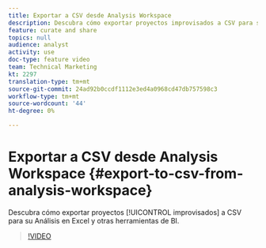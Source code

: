 ```yaml
---
title: Exportar a CSV desde Analysis Workspace
description: Descubra cómo exportar proyectos improvisados a CSV para su Análisis en Excel y otras herramientas de BI.
feature: curate and share
topics: null
audience: analyst
activity: use
doc-type: feature video
team: Technical Marketing
kt: 2297
translation-type: tm+mt
source-git-commit: 24ad92b0ccdf1112e3ed4a0968cd47db757598c3
workflow-type: tm+mt
source-wordcount: '44'
ht-degree: 0%

---
```



# Exportar a CSV desde Analysis Workspace {#export-to-csv-from-analysis-workspace}

Descubra cómo exportar proyectos [!UICONTROL improvisados] a CSV para su Análisis en Excel y otras herramientas de BI.

>[!VIDEO](https://video.tv.adobe.com/v/24712/?quality=12)
